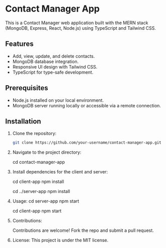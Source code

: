# Contact Manager App

This is a Contact Manager web application built with the MERN stack (MongoDB, Express, React, Node.js) using TypeScript and Tailwind CSS.

## Features

- Add, view, update, and delete contacts.
- MongoDB database integration.
- Responsive UI design with Tailwind CSS.
- TypeScript for type-safe development.

## Prerequisites

- Node.js installed on your local environment.
- MongoDB server running locally or accessible via a remote connection.

## Installation

1. Clone the repository:

   ```bash
   git clone https://github.com/your-username/contact-manager-app.git

2. Navigate to the project directory: 

    cd contact-manager-app

3. Install dependencies for the client and server:
    
    cd client-app
    npm install

    cd ../server-app
    npm install

4. Usage:
    cd server-app 
    npm start
    
    cd client-app
    npm start

5. Contributions:

    Contributions are welcome! Fork the repo and submit a pull request.

6. License:
    This project is under the MIT license.